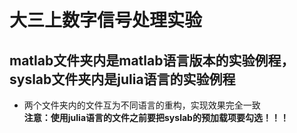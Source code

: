 # 大三上数字信号处理实验
## matlab文件夹内是matlab语言版本的实验例程，syslab文件夹内是julia语言的实验例程
  - 两个文件夹内的文件互为不同语言的重构，实现效果完全一致  
**注意：使用julia语言的文件之前要把syslab的预加载项要勾选！！！**
